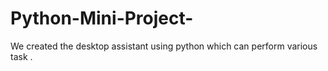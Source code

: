 # Python-Mini-Project-
We created the desktop assistant using python which can perform various task .
